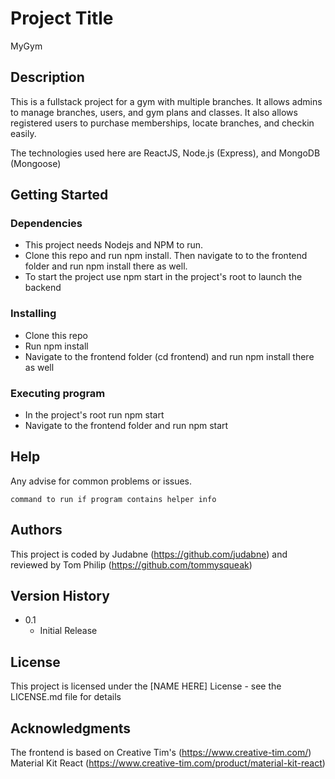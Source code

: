 # Project Title

MyGym

## Description

This is a fullstack project for a gym with multiple branches. It allows admins to manage branches, users, and gym plans and classes.
It also allows registered users to purchase memberships, locate branches, and checkin easily.

The technologies used here are ReactJS, Node.js (Express), and MongoDB (Mongoose)

## Getting Started

### Dependencies

* This project needs Nodejs and NPM to run.
* Clone this repo and run npm install. Then navigate to to the frontend folder and run npm install there as well.
* To start the project use npm start in the project's root to launch the backend

### Installing

* Clone this repo
* Run npm install
* Navigate to the frontend folder (cd frontend) and run npm install there as well

### Executing program

* In the project's root run npm start
* Navigate to the frontend folder and run npm start

## Help

Any advise for common problems or issues.
```
command to run if program contains helper info
```

## Authors

This project is coded by Judabne (https://github.com/judabne) and reviewed by Tom Philip (https://github.com/tommysqueak)

## Version History

* 0.1
    * Initial Release

## License

This project is licensed under the [NAME HERE] License - see the LICENSE.md file for details

## Acknowledgments

The frontend is based on Creative Tim's (https://www.creative-tim.com/) Material Kit React (https://www.creative-tim.com/product/material-kit-react)